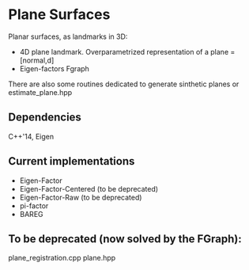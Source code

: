 # Plane Surfaces
Planar surfaces, as landmarks in 3D:
* 4D plane landmark. Overparametrized representation of a plane = [normal,d]
* Eigen-factors Fgraph


There are also some routines dedicated to generate sinthetic planes or estimate_plane.hpp

## Dependencies
C++'14, Eigen

## Current implementations
* Eigen-Factor
* Eigen-Factor-Centered (to be deprecated)
* Eigen-Factor-Raw (to be deprecated)
* pi-factor
* BAREG

## To be deprecated (now solved by the FGraph):
plane_registration.cpp
plane.hpp
